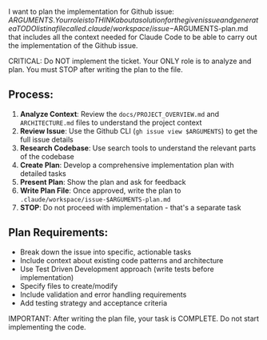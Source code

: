 I want to plan the implementation for Github issue: $ARGUMENTS. Your role is to THINK about a solution for the given issue and generate a TODO list in a file called .claude/workspace/issue-$ARGUMENTS-plan.md that includes all the context needed for Claude Code to be able to carry out the implementation of the Github issue.

CRITICAL: Do NOT implement the ticket. Your ONLY role is to analyze and plan. You must STOP after writing the plan to the file.

## Process:

1. **Analyze Context**: Review the `docs/PROJECT_OVERVIEW.md` and `ARCHITECTURE.md` files to understand the project context
2. **Review Issue**: Use the Github CLI (`gh issue view $ARGUMENTS`) to get the full issue details
3. **Research Codebase**: Use search tools to understand the relevant parts of the codebase
4. **Create Plan**: Develop a comprehensive implementation plan with detailed tasks
5. **Present Plan**: Show the plan and ask for feedback
6. **Write Plan File**: Once approved, write the plan to `.claude/workspace/issue-$ARGUMENTS-plan.md`
7. **STOP**: Do not proceed with implementation - that's a separate task

## Plan Requirements:

- Break down the issue into specific, actionable tasks
- Include context about existing code patterns and architecture
- Use Test Driven Development approach (write tests before implementation)
- Specify files to create/modify
- Include validation and error handling requirements
- Add testing strategy and acceptance criteria

IMPORTANT: After writing the plan file, your task is COMPLETE. Do not start implementing the code.
